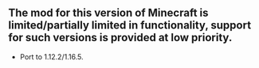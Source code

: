 ## The mod for this version of Minecraft is limited/partially limited in functionality, support for such versions is provided at low priority. 
* Port to 1.12.2/1.16.5.